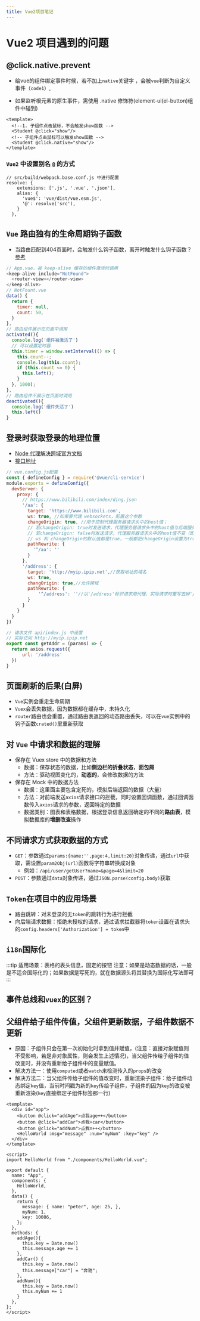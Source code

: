```yaml
---
title: Vue2项目笔记
---
```


# Vue2 项目遇到的问题

## @click.native.prevent
- 给vue的组件绑定事件时候，若不加上`native`关键字 ，会被`vue`判断为自定义事件（`code1`）,

- 如果监听根元素的原生事件，需使用 .native 修饰符(element-ui(el-button)组件中碰到)

```vue
<template>
  <!--1. 子组件点击鼠标，不会触发show函数 -->
  <Student @click="show"/>
  <!-- 子组件点击鼠标可以触发show函数 -->
  <Student @click.native="show"/>
</template>
```


### `Vue2` 中设置别名 `@` 的方式
```js{6}
// src/build/webpack.base.conf.js 中进行配置
resolve: {
    extensions: ['.js', '.vue', '.json'],
    alias: {
      'vue$': 'vue/dist/vue.esm.js',
      '@': resolve('src'),
    }
  },
```


## `Vue` 路由独有的生命周期钩子函数
- 当路由匹配到404页面时，会触发什么钩子函数，离开时触发什么钩子函数？[参考](https://v2.cn.vuejs.org/v2/api/#activated)
```js
// App.vue，被 keep-alive 缓存的组件激活时调用 
<keep-alive include="NotFound">
  <router-view></router-view>
</keep-alive>
// NotFount.vue
data() {
  return {
    timer: null,
    count: 50,
  }
},
// 路由组件展示在页面中调用
activated(){
  console.log('组件被激活了')
  // 可以设置定时器
  this.timer = window.setInterval(() => {
    this.count--;
    console.log(this.count);
    if (this.count <= 0) {
      this.left();
    }
  }, 1000);
},
// 路由组件不展示在页面时调用
deactivated(){
  console.log('组件失活了')
  this.left()
}
```


## 登录时获取登录的地理位置
- [Node 代理解决跨域](https://blog.csdn.net/qq_46302247/article/details/123200329)[官方文档](https://cli.vuejs.org/zh/config/#devserver-proxy)
- [接口地址](http://myip.ipip.net/)
```js
// vue.config.js配置
const { defineConfig } = require('@vue/cli-service')
module.exports = defineConfig({
  devServer: {
    proxy: {
      // https://www.bilibili.com/index/ding.json  
      '/aa': {
        target: 'https://www.bilibili.com',
        ws: true, //如果要代理 websockets，配置这个参数
        changeOrigin: true, //用于控制代理服务器请求头中的host值；
        // 若changeOrigin: true时发送请求，代理服务器请求头中的host值与后端服务器的host值一样
        // 若changeOrigin: false时发送请求，代理服务器请求头中的host值不变（即：http://localhost:8080）
        // ws 和 changeOrigin的默认值都是true，一般都把changeOrigin设置为true
        pathRewrite: {
          '^/aa': ''
        }
      },
      '/address': {
        target: 'http://myip.ipip.net',//获取地址的域名
        ws: true,
        changOrigin: true,//允许跨域
        pathRewrite: {
            '^/address': ''//以'/address'标识请求用代理，实际请求时重写去掉'/address'
        }
      }
    }
  }
})

// 请求文件 api/index.js 中设置
// 实际访问 http://myip.ipip.net
export const getAddr = (params) => {
  return axios.request({
      url: '/address'
  })
}
```


## 页面刷新的后果(白屏)
- `Vue`实例会重走生命周期
- `Vuex`会丢失数据，因为数据都在缓存中，未持久化
- `router`路由也会重置，通过路由表返回的动态路由丢失，可以在`vue`实例中的钩子函数`crated()`里重新获取


## 对 `Vue` 中请求和数据的理解
- 保存在 Vuex store 中的数据和方法
  - 数据：保存状态的数据，比如**侧边栏的折叠状态**，**面包屑**
  - 方法：驱动视图变化的，**动态的**，会修改数据的方法
- 保存在 Mock 中的数据方法
  - 数据：这里面主要包含定死的，模拟后端返回的数据（大量）
  - 方法：对前端发送`axios`请求接口的拦截，同时设置回调函数，通过回调函数传入`axios`请求的参数，返回特定的数据
  - 数据类别：图表和表格数据，根据登录信息返回确定的不同的**路由表**，模拟数据库的**增删改查**操作


## 不同请求方式获取数据的方式
- `GET`：参数通过`params:{name:'',page:4,limit:20}`对象传递，通过`url`中获取，需设置`param2Obj(url)`函数将字符串转换成对象
  - 例如：`/api/user/getUser?name=&page=4&limit=20 `
- `POST`：参数通过`data`对象传递，通过`JSON.parse(config.body)`获取


## `Token`在项目中的应用场景
- 路由跳转：对未登录的无`token`的跳转行为进行拦截
- 向后端请求数据：拒绝未授权的请求，通过请求拦截器将`token`设置在请求头的`config.headers['Authorization'] = token`中


## `i18n`国际化
:::tip
适用场景：表格的表头信息，固定的按钮
注意：如果是动态数据的话，一般是不适合国际化的；如果数据是写死的，就在数据源头将其替换为国际化写法即可
:::


## 事件总线和`vuex`的区别？


## 父组件给子组件传值，父组件更新数据，子组件数据不更新
- 原因：子组件只会在第一次初始化时拿到值并赋值，(注意：直接对象赋值则不受影响，若是非对象属性，则会发生上述情况)，当父组件传给子组件的值改变时，并没有重新给子组件中的变量赋值。
- 解决方法一：使用`computed`或者`watch`来检测传入的`props`的改变
- 解决方法二：当父组件传给子组件的值改变时，重新渲染子组件：给子组件动态绑定`key`值，当前时间戳为新的`key`传给子组件，子组件的因为`key`的改变被重新渲染(`key`直接绑定子组件标签那一行)
```vue
<template>
  <div id="app">
    <button @click="addAge">点我age++</button>
    <button @click="addCar">点我+car</button>
    <button @click="addNum">点我n++</button>
    <HelloWorld :msg="message" :num="myNum" :key="key" />
  </div>
</template>

<script>
import HelloWorld from "./components/HelloWorld.vue";

export default {
  name: "App",
  components: {
    HelloWorld,
  },
  data() {
    return {
      message: { name: "peter", age: 25, },
      myNum: 1,
      key: 10086,
    };
  },
  methods: {
    addAge(){
      this.key = Date.now()
      this.message.age += 1
    },
    addCar() {
      this.key = Date.now()
      this.message["car"] = "奔驰";
    },
    addNum(){
      this.key = Date.now()
      this.myNum += 1
    }
  },
};
</script>
```
